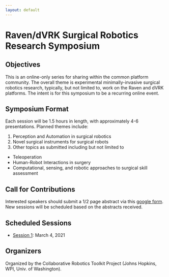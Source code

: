 ```yaml
---
layout: default
---
```


# Raven/dVRK Surgical Robotics Research Symposium

## Objectives

This is an online-only series for sharing within the common platform community.
The overall theme is experimental minimally-invasive surgical robotics research, typically, but not limited to,
work on the Raven and dVRK platforms. The intent is for this symposium to be a recurring online event.

## Symposium Format

Each session will be 1.5 hours in length, with approximately 4-6 presentations. Planned themes include:

1. Perception and Automation in surgical robotics
2. Novel surgical instruments for surgical robots
3. Other topics as submitted including but not limited to
  - Teleoperation
  - Human-Robot Interactions in surgery
  - Computational, sensing, and robotic approaches to surgical skill assessment

## Call for Contributions

Interested speakers should submit a 1/2 page abstract via this
[google form](https://forms.gle/EG5Zwpn5un7r4CAeA).
New sessions will be scheduled based on the abstracts received.

## Scheduled Sessions

* [Session 1](./crtk-2021-symposium-session-1.md): March 4, 2021

## Organizers

Organized by the Collaborative Robotics Toolkit Project (Johns Hopkins, WPI, Univ. of Washington).
